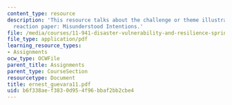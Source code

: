 ```yaml
---
content_type: resource
description: 'This resource talks about the challenge or theme illustrated by the
  reaction paper: Misunderstood Intentions.'
file: /media/courses/11-941-disaster-vulnerability-and-resilience-spring-2005/b6f338aef3830d954f96bbaf2bb2cbe4_ernest_guevara11.pdf
file_type: application/pdf
learning_resource_types:
- Assignments
ocw_type: OCWFile
parent_title: Assignments
parent_type: CourseSection
resourcetype: Document
title: ernest_guevara11.pdf
uid: b6f338ae-f383-0d95-4f96-bbaf2bb2cbe4
---
```

